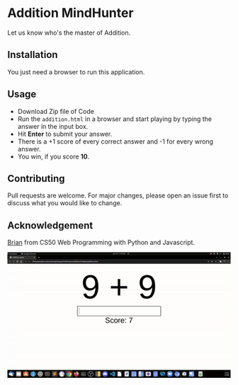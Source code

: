 # Addition MindHunter

Let us know who's the master of Addition.

## Installation
You just need a browser to run this application.

## Usage
- Download Zip file of Code
- Run the `addition.html` in a browser and start playing by typing the answer in the input box.
- Hit **Enter** to submit your answer.
- There is a +1 score of every correct answer and -1 for every wrong answer.
- You win, if you score **10**.

## Contributing
Pull requests are welcome. For major changes, please open an issue first to discuss what you would like to change.

## Acknowledgement
[Brian](https://github.com/brianyu28) from CS50 Web Programming with Python and Javascript.

![Preview](./ezgif.com-gif-maker(5).gif)
